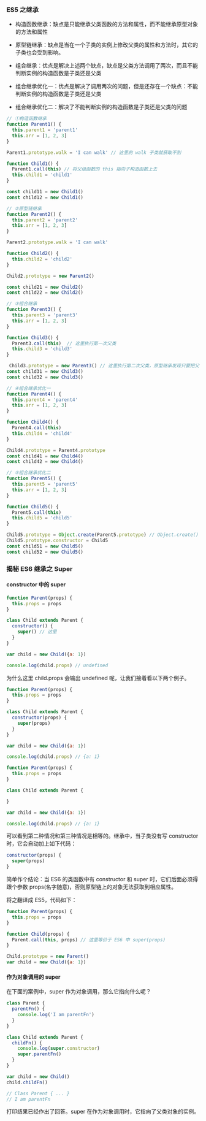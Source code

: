 ### ES5 之继承

* 构造函数继承：缺点是只能继承父类函数的方法和属性，而不能继承原型对象的方法和属性

* 原型链继承：缺点是当在一个子类的实例上修改父类的属性和方法时，其它的子类也会受到影响。

* 组合继承：优点是解决上述两个缺点，缺点是父类方法调用了两次，而且不能判断实例的构造函数是子类还是父类

* 组合继承优化一：优点是解决了调用两次的问题，但是还存在一个缺点：不能判断实例的构造函数是子类还是父类

* 组合继承优化二：解决了不能判断实例的构造函数是子类还是父类的问题

```js
// ①构造函数继承
function Parent1() {
  this.parent1 = 'parent1'
  this.arr = [1, 2, 3]
}

Parent1.prototype.walk = 'I can walk' // 这里的 walk 子类就获取不到

function Child1() {
  Parent1.call(this) // 将父级函数的 this 指向子构造函数上去
  this.child1 = 'child1'
}

const child11 = new Child1()
const child12 = new Child1()

// ②原型链继承
function Parent2() {
  this.parent2 = 'parent2'
  this.arr = [1, 2, 3]
}

Parent2.prototype.walk = 'I can walk'

function Child2() {
  this.child2 = 'child2'
}

Child2.prototype = new Parent2()

const child21 = new Child2()
const child22 = new Child2()

// ③组合继承
function Parent3() {
  this.parent3 = 'parent3'
  this.arr = [1, 2, 3]
}

function Child3() {
  Parent3.call(this)  // 这里执行第一次父类
  this.child3 = 'child3'
}

 Child3.prototype = new Parent3() // 这里执行第二次父类，原型继承发现只要把父子的原型对象绑定起来就好，可以写成 Child3.prototype = new Parent3()>__proto__ 也正常
const child31 = new Child3()
const child32 = new Child3()

// ④组合继承优化一
function Parent4() {
  this.parent4 = 'parent4'
  this.arr = [1, 2, 3]
}

function Child4() {
  Parent4.call(this)
  this.child4 = 'child4'
}

Child4.prototype = Parent4.prototype
const child41 = new Child4()
const child42 = new Child4()

// ⑤组合继承优化二
function Parent5() {
  this.parent5 = 'parent5'
  this.arr = [1, 2, 3]
}

function Child5() {
  Parent5.call(this)
  this.child5 = 'child5'
}

Child5.prototype = Object.create(Parent5.prototype) // Object.create() 创建了一个中间对象，起到隔离子类和父类的作用。
Child5.prototype.constructor = Child5
const child51 = new Child5()
const child52 = new Child5()
```

### 揭秘 ES6 继承之 Super

#### constructor 中的 super

```js
function Parent(props) {
  this.props = props
}

class Child extends Parent {
  constructor() {
    super() // 这里
  }
}

var child = new Child({a: 1})

console.log(child.props) // undefined
```

为什么这里 child.props 会输出 undefined 呢，让我们接着看以下两个例子。

```js
function Parent(props) {
  this.props = props
}

class Child extends Parent {
  constructor(props) {
    super(props)
  }
}

var child = new Child({a: 1})

console.log(child.props) // {a: 1}
```

```js
function Parent(props) {
  this.props = props
}

class Child extends Parent {

}

var child = new Child({a: 1})

console.log(child.props) // {a: 1}
```

可以看到第二种情况和第三种情况是相等的。继承中，当子类没有写 constructor 时，它会自动加上如下代码：

```js
constructor(props) {
  super(props)
}
```

简单作个结论：当 ES6 的类函数中有 constructor 和 super 时，它们后面必须得跟个参数 props(名字随意)，否则原型链上的对象无法获取到相应属性。

将之翻译成 ES5，代码如下：

```js
function Parent(props) {
  this.props = props
}

function Child(props) {
  Parent.call(this, props) // 这里等价于 ES6 中 super(props)
}

Child.prototype = new Parent()
var child = new Child({a: 1})
```

#### 作为对象调用的 super

在下面的案例中，super 作为对象调用，那么它指向什么呢？

```js
class Parent {
  parentFn() {
    console.log('I am parentFn')
  }
}

class Child extends Parent {
  childFn() {
    console.log(super.constructor)
    super.parentFn()
  }
}

var child = new Child()
child.childFn()

// Class Parent { ... }
// I am parentFn
```

打印结果已经作出了回答。super 在作为对象调用时，它指向了父类对象的实例。